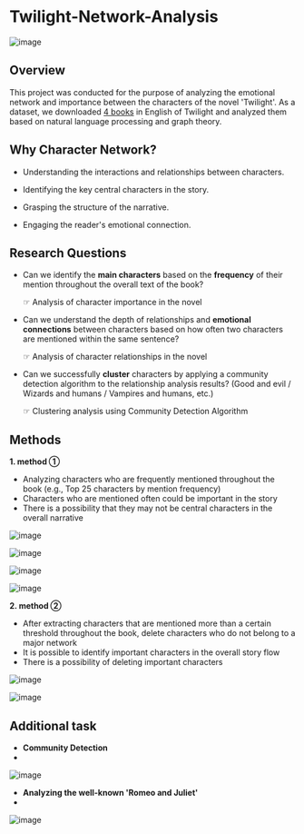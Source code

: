 # Twilight-Network-Analysis

![image](https://github.com/KIM-JAKE/Twilight-Network-Analysis/assets/138518817/7dcdeb0f-272f-4f7a-b7a1-bfb6603cad10)

## Overview
This project was conducted for the purpose of analyzing the emotional network and importance between the characters of the novel 'Twilight'. As a dataset, we downloaded [4 books](https://blog.naver.com/PostView.naver?blogId=punch833&logNo=220808271039) in English of Twilight and analyzed them based on natural language processing and graph theory.

## Why Character Network? 
- Understanding the interactions and relationships between characters.

- Identifying the key central characters in the story.

- Grasping the structure of the narrative.

- Engaging the reader's emotional connection.

## Research Questions
- Can we identify the **main characters** based on the **frequency** of their mention throughout the overall text of the book?
  
    ☞ Analysis of character importance in the novel

- Can we understand the depth of relationships and **emotional connections** between characters based on how often two characters are mentioned within the same sentence?

    ☞ Analysis of character relationships in the novel

- Can we successfully **cluster** characters by applying a community detection algorithm to the relationship analysis results?
(Good and evil / Wizards and humans / Vampires and humans, etc.)

    ☞ Clustering analysis using Community Detection Algorithm

## Methods
**1. method ①**
- Analyzing characters who are frequently mentioned throughout the book (e.g., Top 25 characters by mention frequency)
- Characters who are mentioned often could be important in the story
- There is a possibility that they may not be central characters in the overall narrative

![image](https://github.com/KIM-JAKE/Twilight-Network-Analysis/assets/138518817/bb4456cf-0ac4-4a61-b861-5eda09a55946)

![image](https://github.com/KIM-JAKE/Twilight-Network-Analysis/assets/138518817/8f8805b4-61f1-4a9d-a95b-883c468ef93d)

![image](https://github.com/KIM-JAKE/Twilight-Network-Analysis/assets/138518817/2fb370d5-c2eb-46e6-8380-e68ceceba1b2)

![image](https://github.com/KIM-JAKE/Twilight-Network-Analysis/assets/138518817/6db1d2f4-d733-4672-b9ca-ebb074cc0a5f)



**2. method ②**
- After extracting characters that are mentioned more than a certain threshold throughout the book, delete characters who do not belong to a major network
- It is possible to identify important characters in the overall story flow
- There is a possibility of deleting important characters

![image](https://github.com/KIM-JAKE/Twilight-Network-Analysis/assets/138518817/b1546238-6e75-4906-8c11-32704ef086f7)

![image](https://github.com/KIM-JAKE/Twilight-Network-Analysis/assets/138518817/262ba6a9-e793-4be5-a0dc-ee16d8aad17f)

## Additional task
- **Community Detection**
- 
![image](https://github.com/KIM-JAKE/Twilight-Network-Analysis/assets/138518817/b8214ae5-bc5b-4bc7-a4d2-59cdbd345bcf)

- **Analyzing the well-known 'Romeo and Juliet'**
- 
![image](https://github.com/KIM-JAKE/Twilight-Network-Analysis/assets/138518817/e499b186-8f27-4192-848c-a66f5a281c1a)

